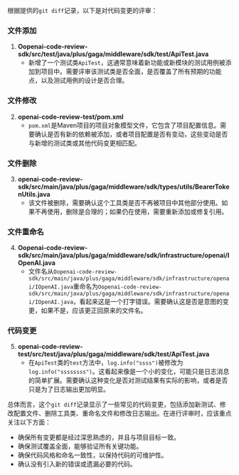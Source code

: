 根据提供的`git diff`记录，以下是对代码变更的评审：

### 文件添加
1. **Oopenai-code-review-sdk/src/test/java/plus/gaga/middleware/sdk/test/ApiTest.java**
   - 新增了一个测试类`ApiTest`，这通常意味着新功能或新模块的测试用例被添加到项目中。需要评审该测试类是否全面，是否覆盖了所有预期的功能点，以及测试用例的设计是否合理。

### 文件修改
2. **openai-code-review-test/pom.xml**
   - `pom.xml`是Maven项目的项目对象模型文件，它包含了项目配置信息。需要确认是否有新的依赖被添加，或者项目配置是否有变动，这些变动是否与新增的测试类或其他代码变更相匹配。

### 文件删除
3. **openai-code-review-sdk/src/main/java/plus/gaga/middleware/sdk/types/utils/BearerTokenUtils.java**
   - 该文件被删除，需要确认这个工具类是否不再被项目中其他部分使用。如果不再使用，删除是合理的；如果仍在使用，需要重新添加或修复引用。

### 文件重命名
4. **Oopenai-code-review-sdk/src/main/java/plus/gaga/middleware/sdk/infrastructure/openai/IOpenAI.java**
   - 文件名从`Oopenai-code-review-sdk/src/main/java/plus/gaga/middleware/sdk/infrastructure/openai/IOpenAI.java`重命名为`Oopenai-code-review-sdk/src/main/java/plus/gaga/middleware/sdk/infrastructure/openai/IOpenAI.java`，看起来这是一个打字错误。需要确认这是否是意图的变更，如果不是，应该更正回原来的文件名。

### 代码变更
5. **openai-code-review-test/src/test/java/plus/gaga/middleware/sdk/test/ApiTest.java**
   - 在`ApiTest`类的`test`方法中，`log.info("ssss")`被修改为`log.info("ssssssss")`。这看起来像是一个小的变化，可能只是日志消息的简单扩展。需要确认这种变化是否对测试结果有实际的影响，或者是否只是为了日志输出更加明显。

总体而言，这个`git diff`记录显示了一些常见的代码变更，包括添加新测试、修改配置文件、删除工具类、重命名文件和修改日志输出。在进行评审时，应该重点关注以下方面：

- 确保所有变更都是经过深思熟虑的，并且与项目目标一致。
- 确保测试覆盖全面，能够验证所有关键功能。
- 确保代码风格和命名一致性，以保持代码的可维护性。
- 确认没有引入新的错误或遗漏必要的代码。
